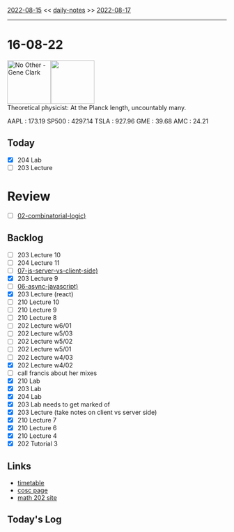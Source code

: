 [2022-08-15](daily_notes/2022-08-15) << [daily-notes](notes/daily-notes.md) >> [2022-08-17](daily_notes/2022-08-17)

---
# 16-08-22
<a href='spotify:album:7Dln8ruq4VMRtmJDvSGtjJ'><img src='https://i.scdn.co/image/ff830c56554527d4d1a634cf4f2c06f61a52f7b1' alt='No Other - Gene Clark' height=100></a><img src='https://imgs.xkcd.com/comics/coffee_cup_holes.png' height=100>
<br>Theoretical physicist: At the Planck length, uncountably many.

AAPL : 173.19 
SP500 : 4297.14 
TSLA : 927.96
GME : 39.68
AMC : 24.21

## Today

- [x] 204 Lab
- [ ] 203 Lecture

# Review
- [ ] [02-combinatorial-logic)](notes/02-combinatorial-logic.md)

## Backlog
- [ ] 203 Lecture 10
- [ ] 204 Lecture 11
- [ ] [07-js-server-vs-client-side)](notes/07-js-server-vs-client-side.md)
- [x] 203 Lecture 9 
- [ ] [06-async-javascript)](notes/06-async-javascript.md)
- [x] 203 Lecture (react)
- [ ] 210 Lecture 10
- [ ] 210 Lecture 9
- [ ] 210 Lecture 8
- [ ] 202 Lecture w6/01
- [ ] 202 Lecture w5/03
- [ ] 202 Lecture w5/02
- [ ] 202 Lecture w5/01
- [ ] 202 Lecture w4/03
- [x] 202 Lecture w4/02
- [ ] call francis about her mixes
- [x] 210 Lab
- [x] 203 Lab
- [x] 204 Lab
- [x] 203 Lab needs to get marked of
- [x] 203 Lecture (take notes on client vs server side)
- [x] 210 Lecture 7
- [x] 210 Lecture 6
- [x] 210 Lecture 4
- [x] 202 Tutorial 3

## Links
- [timetable](https://i.imgur.com/9ghbvAG.png)
- [cosc page](https://cosc203.cspages.otago.ac.nz)
- [math 202 site](https://www.maths.otago.ac.nz/?resOLAF)

## Today's Log